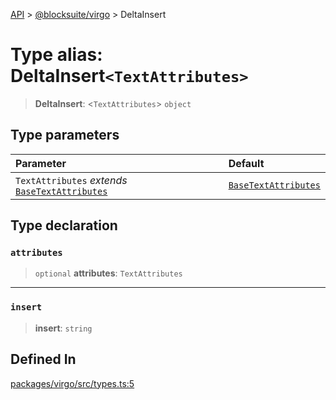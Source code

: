 [API](../../../index.md) > [@blocksuite/virgo](../index.md) > DeltaInsert

# Type alias: DeltaInsert`<TextAttributes>`

> **DeltaInsert**: <`TextAttributes`> `object`

## Type parameters

| Parameter | Default |
| :------ | :------ |
| `TextAttributes` *extends* [`BaseTextAttributes`](type-alias.BaseTextAttributes.md) | [`BaseTextAttributes`](type-alias.BaseTextAttributes.md) |

## Type declaration

### `attributes`

> `optional` **attributes**: `TextAttributes`

***

### `insert`

> **insert**: `string`

## Defined In

[packages/virgo/src/types.ts:5](https://github.com/Saul-Mirone/blocksuite/blob/f2324b82e/packages/virgo/src/types.ts#L5)
